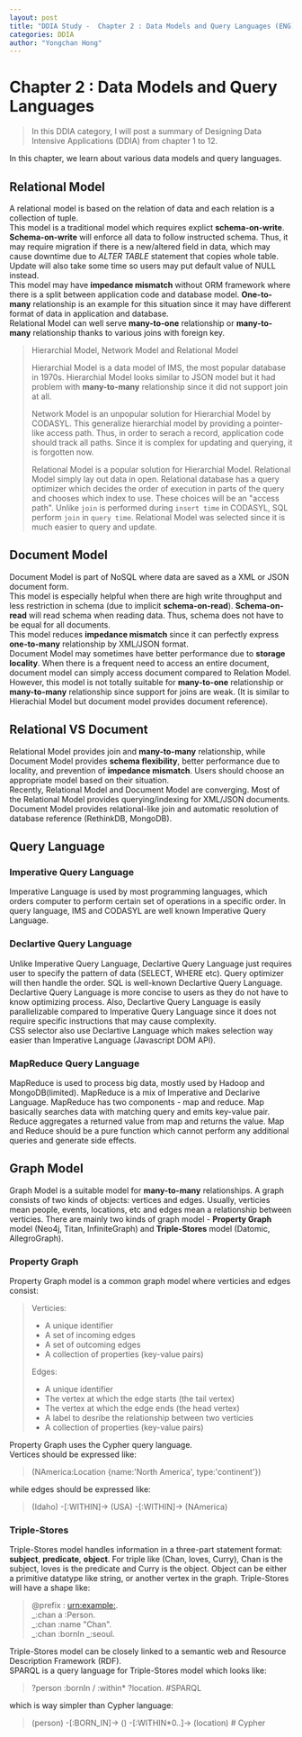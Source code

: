```yaml
---
layout: post
title: "DDIA Study -  Chapter 2 : Data Models and Query Languages (ENG)"
categories: DDIA
author: "Yongchan Hong"
---
```



# Chapter 2 : Data Models and Query Languages

> In this DDIA category, I will post a summary of Designing Data Intensive Applications (DDIA) from chapter 1 to 12.

In this chapter, we learn about various data models and query languages.

## Relational Model

A relational model is based on the relation of data and each relation is a collection of tuple.  
This model is a traditional model which requires explict **schema-on-write**. **Schema-on-write** will enforce all data to follow instructed schema. Thus, it may require migration if there is a new/altered field in data, which may cause downtime due to *ALTER TABLE* statement that copies whole table. Update will also take some time so users may put default value of NULL instead.   
This model may have **impedance mismatch** without ORM framework where there is a split between application code and database model. **One-to-many** relationship is an example for this situation since it may have different format of data in application and database.  
Relational Model can well serve **many-to-one** relationship or **many-to-many** relationship thanks to various joins with foreign key.  
> Hierarchial Model, Network Model and Relational Model
> 
> Hierarchial Model is a data model of IMS, the most popular database in 1970s. Hierarchial Model looks similar to JSON model but it had problem with **many-to-many** relationship since it did not support join at all.
> 
> Network Model is an unpopular solution for Hierarchial Model by CODASYL. This generalize hierarchial model by providing a pointer-like access path. Thus, in order to serach a record, application code should track all paths. Since it is complex for updating and querying, it is forgotten now.
> 
> Relational Model is a popular solution for Hierarchial Model. Relational Model simply lay out data in open. Relational database has a query optimizer which decides the order of execution in parts of the query and chooses which index to use. These choices will be an "access path". Unlike `join` is performed during `insert time` in CODASYL, SQL perform `join` in  `query time`. Relational Model was selected since it is much easier to query and update.  

## Document Model

Document Model is part of NoSQL where data are saved as a XML or JSON document form.  
This model is especially helpful when there are high write throughput and less restriction in schema (due to implicit **schema-on-read**). **Schema-on-read** will read schema when reading data. Thus, schema does not have to be equal for all documents.    
This model reduces **impedance mismatch** since it can perfectly express **one-to-many** relationship by XML/JSON format.  
Document Model may sometimes have better performance due to **storage locality**. When there is a frequent need to access an entire document, document model can simply access document compared to Relation Model.  
However, this model is not totally suitable for **many-to-one** relationship or **many-to-many** relationship since support for joins are weak. (It is similar to Hierachial Model but document model provides document reference).  


## Relational VS Document
Relational Model provides join and **many-to-many** relationship, while Document Model provides **schema flexibility**, better performance due to locality, and prevention of **impedance mismatch**.
Users should choose an appropriate model based on their situation.  
Recently, Relational Model and Document Model are converging. Most of the Relational Model provides querying/indexing for XML/JSON documents. Document Model provides relational-like join and automatic resolution of database reference (RethinkDB, MongoDB).  

## Query Language

### Imperative Query Language 
Imperative Language is used by most programming languages, which orders computer to perform  certain set of operations in a specific order. In query language, IMS and CODASYL are well known Imperative Query Language.

### Declartive Query Language 
Unlike Imperative Query Language, Declartive Query Language just requires user to specify the pattern of data (SELECT, WHERE etc). Query optimizer will then handle the order. SQL is well-known Declartive Query Language. Declartive Query Language is more concise to users as they do not have to know optimizing process. Also, Declartive Query Language is easily parallelizable compared to Imperative Query Language since it does not require specific instructions that may cause complexity.  
CSS selector also use Declartive Language which makes selection way easier than Imperative Language (Javascript DOM API).  

### MapReduce Query Language 
MapReduce is used to process big data, mostly used by Hadoop and MongoDB(limited). MapReduce is a mix of Imperative and Declarive Language. MapReduce has two components - map and reduce. Map basically searches data with matching query and emits key-value pair. Reduce aggregates a returned value from map and returns the value. Map and Reduce should be a pure function which cannot perform any additional queries and generate side effects.

## Graph Model
Graph Model is a suitable model for **many-to-many** relationships. A graph consists of two kinds of objects: vertices and edges. Usually, verticies mean people, events, locations, etc and edges mean a relationship between verticies. There are mainly two kinds of graph model - **Property Graph** model (Neo4j, Titan, InfiniteGraph) and **Triple-Stores** model (Datomic, AllegroGraph).  

### Property Graph
Property Graph model is a common graph model where verticies and edges consist:  
> Verticies:  
> - A unique identifier
> - A set of incoming edges
> - A set of outcoming edges
> - A collection of properties (key-value pairs)
> 
> Edges:
> - A unique identifier
> - The vertex at which the edge starts (the tail vertex)
> - The vertex at which the edge ends (the head vertex)
> - A label to desribe the relationship between two verticies
> - A collection of properties (key-value pairs)

Property Graph uses the Cypher query language.  
Vertices should be expressed like:  
>  (NAmerica:Location {name:'North America', type:'continent'})  

while edges should be expressed like:

>  (Idaho) -[:WITHIN]-> (USA) -[:WITHIN]-> (NAmerica)

### Triple-Stores
Triple-Stores model handles information in a three-part statement format: **subject**, **predicate**, **object**. For triple like (Chan, loves, Curry), Chan is the subject, loves is the predicate and Curry is the object. Object can be either a primitive datatype like string, or another vertex in the graph. Triple-Stores will have a shape like:  

> @prefix : <urn:example:>.  
> _:chan a :Person.  
> _:chan :name "Chan".  
> _:chan :bornIn _:seoul.  

Triple-Stores model can be closely linked to a semantic web and Resource Description Framework (RDF).  
SPARQL is a query language for Triple-Stores model which looks like: 

> ?person :bornIn / :within* ?location. #SPARQL

which is way simpler than Cypher language:

> (person) -[:BORN_IN]-> () -[:WITHIN*0..]-> (location) # Cypher

